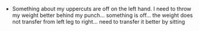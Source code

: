 - Something about my uppercuts are off on the left hand. I need to throw my weight better behind my punch... something is off... the weight does not transfer from left leg to right... need to transfer it better by sitting 